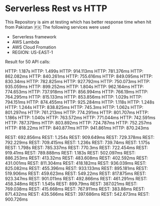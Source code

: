 # Serverless Rest vs HTTP

This Repository is aim at testing which has better response time when hit from Pakistan 🇵🇰
The following services were used
- Serverless framework
- AWS Lambda
- AWS Cloud Fromation
- REGION: US-EAST-1

Result for 50 API calls:


HTTP: 1.187s
HTTP: 1.499s
HTTP: 914.113ms
HTTP: 781.376ms
HTTP: 862.082ms
HTTP: 840.261ms
HTTP: 755.616ms
HTTP: 849.095ms
HTTP: 830.34ms
HTTP: 782.825ms
HTTP: 927.792ms
HTTP: 750.073ms
HTTP: 935.059ms
HTTP: 899.252ms
HTTP: 1.804s
HTTP: 962.164ms
HTTP: 774.653ms
HTTP: 737.918ms
HTTP: 856.994ms
HTTP: 766.19ms
HTTP: 764.295ms
HTTP: 815.133ms
HTTP: 853.856ms
HTTP: 1.029s
HTTP: 794.151ms
HTTP: 874.455ms
HTTP: 925.284ms
HTTP: 1.118s
HTTP: 1.248s
HTTP: 1.244s
HTTP: 838.825ms
HTTP: 745.3ms
HTTP: 1.062s
HTTP: 801.297ms
HTTP: 761.213ms
HTTP: 774.291ms
HTTP: 801.707ms
HTTP: 1.186s
HTTP: 1.040s
HTTP: 763.572ms
HTTP: 771.044ms
HTTP: 742.591ms
HTTP: 787.379ms
HTTP: 803.892ms
HTTP: 724.787ms
HTTP: 752.257ms
HTTP: 818.22ms
HTTP: 840.877ms
HTTP: 941.861ms
HTTP: 870.243ms

REST: 692.856ms
REST: 1.254s
REST: 909.649ms
REST: 729.378ms
REST: 792.229ms
REST: 709.415ms
REST: 1.236s
REST: 739.74ms
REST: 1.175s
REST: 1.798s
REST: 785.337ms
REST: 770.3ms
REST: 722.454ms
REST: 919.41ms
REST: 789.888ms
REST: 1.183s
REST: 502.097ms
REST: 886.253ms
REST: 413.32ms
REST: 483.608ms
REST: 402.592ms
REST: 431.001ms
REST: 811.304ms
REST: 418.182ms
REST: 936.039ms
REST: 825.082ms
REST: 455.396ms
REST: 933.133ms
REST: 895.181ms
REST: 519.906ms
REST: 459.623ms
REST: 549.22ms
REST: 817.875ms
REST: 923.347ms
REST: 901.011ms
REST: 492.866ms
REST: 461.291ms
REST: 458.348ms
REST: 1.545s
REST: 899.79ms
REST: 387.021ms
REST: 769.038ms
REST: 415.668ms
REST: 767.911ms
REST: 383.88ms
REST: 871.432ms
REST: 435.566ms
REST: 397.686ms
REST: 542.673ms
REST: 900.726ms
